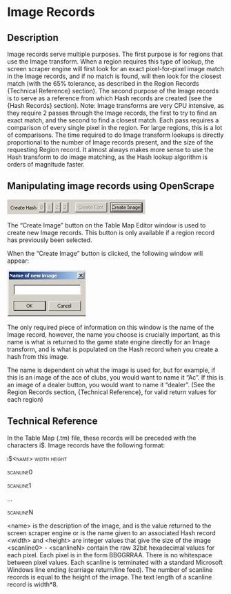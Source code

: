 # Image Records 

## Description

Image records serve multiple purposes. The first purpose is for regions
that use the Image transform. When a region requires this type of
lookup, the screen scraper engine will first look for an exact
pixel-for-pixel image match in the Image records, and if no match is
found, will then look for the closest match (with the 65% tolerance, as
described in the Region Records {Technical Reference} section). The
second purpose of the Image records is to serve as a reference from
which Hash records are created (see the {Hash Records} section). Note:
Image transforms are very CPU intensive, as they require 2 passes
through the Image records, the first to try to find an exact match, and
the second to find a closest match. Each pass requires a comparison of
every single pixel in the region. For large regions, this is a lot of
comparisons. The time required to do Image transform lookups is directly
proportional to the number of Image records present, and the size of the
requesting Region record. It almost always makes more sense to use the
Hash transform to do image matching, as the Hash lookup algorithm is
orders of magnitude faster.

## Manipulating image records using OpenScrape

![image](images/OS_editor_create_image_record.JPG)

The “Create Image” button on the Table Map Editor window is used to
create new Image records. This button is only available if a region
record has previously been selected.

When the “Create Image” button is clicked, the following window will
appear:

![image](images/OS_editor_new_image.JPG)

The only required piece of information on this window is the name of the
Image record, however, the name you choose is crucially important, as
this name is what is returned to the game state engine directly for an
Image transform, and is what is populated on the Hash record when you
create a hash from this image.

The name is dependent on what the image is used for, but for example, if
this is an image of the ace of clubs, you would want to name it “Ac”. If
this is an image of a dealer button, you would want to name it “dealer”.
(See the Region Records section, {Technical Reference}, for valid return
values for each region)

## Technical Reference 

In the Table Map (.tm) file, these records will be preceded with the
characters i\$. Image records have the following format:

<span class="smallcaps">i\$\<name\> width height</span>

<span class="smallcaps">scanline0</span>

<span class="smallcaps">scanline1</span>

<span class="smallcaps">...</span>

<span class="smallcaps">scanlineN</span>

\<name\> is the description of the image, and is the value returned to
the screen scraper engine or is the name given to an associated Hash
record \<width\> and \<height\> are integer values that give the size of
the image \<scanline0\> - \<scanlineN\> contain the raw 32bit
hexadecimal values for each pixel. Each pixel is in the form BBGGRRAA.
There is no whitespace between pixel values. Each scanline is terminated
with a standard Microsoft Windows line ending (carriage return/line
feed). The number of scanline records is equal to the height of the
image. The text length of a scanline record is width\*8.
